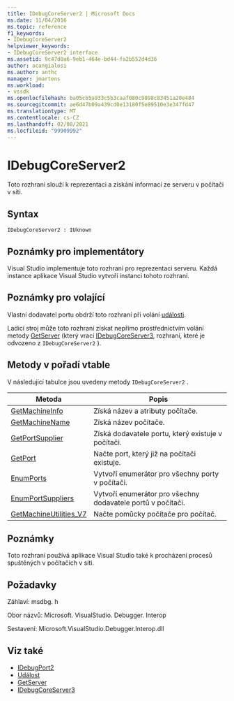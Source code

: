 ```yaml
---
title: IDebugCoreServer2 | Microsoft Docs
ms.date: 11/04/2016
ms.topic: reference
f1_keywords:
- IDebugCoreServer2
helpviewer_keywords:
- IDebugCoreServer2 interface
ms.assetid: 9c47d0a6-9eb1-464e-bd44-fa2b552d4d36
author: acangialosi
ms.author: anthc
manager: jmartens
ms.workload:
- vssdk
ms.openlocfilehash: ba05cb5a933c5b3caaf080c9098c83451a20e484
ms.sourcegitcommit: ae6d47b09a439cd0e13180f5e89510e3e347fd47
ms.translationtype: MT
ms.contentlocale: cs-CZ
ms.lasthandoff: 02/08/2021
ms.locfileid: "99909992"
---
```

# <a name="idebugcoreserver2"></a>IDebugCoreServer2
Toto rozhraní slouží k reprezentaci a získání informací ze serveru v počítači v síti.

## <a name="syntax"></a>Syntax

```
IDebugCoreServer2 : IUknown
```

## <a name="notes-for-implementers"></a>Poznámky pro implementátory
 Visual Studio implementuje toto rozhraní pro reprezentaci serveru. Každá instance aplikace Visual Studio vytvoří instanci tohoto rozhraní.

## <a name="notes-for-callers"></a>Poznámky pro volající
 Vlastní dodavatel portu obdrží toto rozhraní při volání [události](../../../extensibility/debugger/reference/idebugportevents2-event.md).

 Ladicí stroj může toto rozhraní získat nepřímo prostřednictvím volání metody [GetServer](../../../extensibility/debugger/reference/idebugdefaultport2-getserver.md) (který vrací [IDebugCoreServer3](../../../extensibility/debugger/reference/idebugcoreserver3.md), rozhraní, které je odvozeno z `IDebugCoreServer2` ).

## <a name="methods-in-vtable-order"></a>Metody v pořadí vtable
 V následující tabulce jsou uvedeny metody `IDebugCoreServer2` .

|Metoda|Popis|
|------------|-----------------|
|[GetMachineInfo](../../../extensibility/debugger/reference/idebugcoreserver2-getmachineinfo.md)|Získá název a atributy počítače.|
|[GetMachineName](../../../extensibility/debugger/reference/idebugcoreserver2-getmachinename.md)|Získá název počítače.|
|[GetPortSupplier](../../../extensibility/debugger/reference/idebugcoreserver2-getportsupplier.md)|Získá dodavatele portu, který existuje v počítači.|
|[GetPort](../../../extensibility/debugger/reference/idebugcoreserver2-getport.md)|Načte port, který již na počítači existuje.|
|[EnumPorts](../../../extensibility/debugger/reference/idebugcoreserver2-enumports.md)|Vytvoří enumerátor pro všechny porty v počítači.|
|[EnumPortSuppliers](../../../extensibility/debugger/reference/idebugcoreserver2-enumportsuppliers.md)|Vytvoří enumerátor pro všechny dodavatele portů v počítači.|
|[GetMachineUtilities_V7](../../../extensibility/debugger/reference/idebugcoreserver2-getmachineutilities-v7.md)|Načte pomůcky počítače pro počítač.|

## <a name="remarks"></a>Poznámky
 Toto rozhraní používá aplikace Visual Studio také k procházení procesů spuštěných v počítačích v síti.

## <a name="requirements"></a>Požadavky
 Záhlaví: msdbg. h

 Obor názvů: Microsoft. VisualStudio. Debugger. Interop

 Sestavení: Microsoft.VisualStudio.Debugger.Interop.dll

## <a name="see-also"></a>Viz také
- [IDebugPort2](../../../extensibility/debugger/reference/idebugport2.md)
- [Událost](../../../extensibility/debugger/reference/idebugportevents2-event.md)
- [GetServer](../../../extensibility/debugger/reference/idebugdefaultport2-getserver.md)
- [IDebugCoreServer3](../../../extensibility/debugger/reference/idebugcoreserver3.md)

